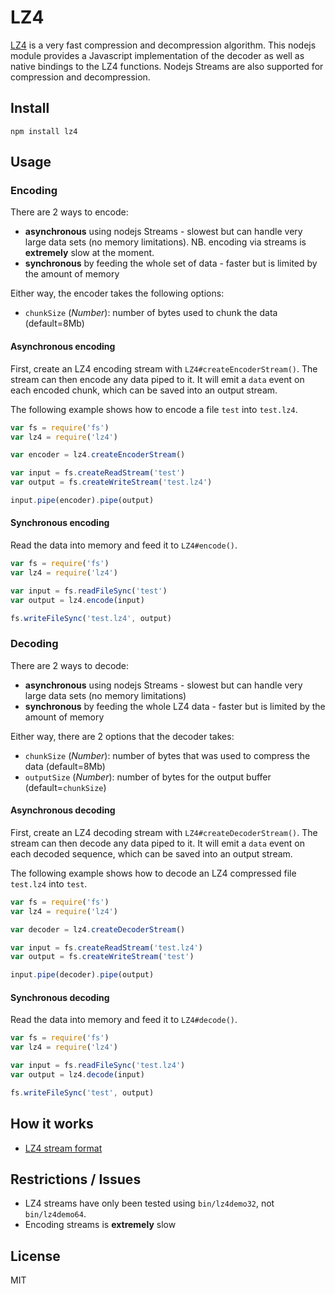 # LZ4

[LZ4](http://fastcompression.blogspot.fr/) is a very fast compression and decompression algorithm. This nodejs module provides a Javascript implementation of the decoder as well as native bindings to the LZ4 functions. Nodejs Streams are also supported for compression and decompression.


## Install

	npm install lz4


## Usage

### Encoding

There are 2 ways to encode:

* __asynchronous__ using nodejs Streams - slowest but can handle very large data sets (no memory limitations). NB. encoding via streams is __extremely__ slow at the moment.
* __synchronous__ by feeding the whole set of data - faster but is limited by the amount of memory

Either way, the encoder takes the following options:

* `chunkSize` (_Number_): number of bytes used to chunk the data (default=8Mb)


#### Asynchronous encoding

First, create an LZ4 encoding stream with `LZ4#createEncoderStream()`.
The stream can then encode any data piped to it. It will emit a `data` event on each encoded chunk, which can be saved into an output stream.

The following example shows how to encode a file `test` into `test.lz4`.


```javascript
var fs = require('fs')
var lz4 = require('lz4')

var encoder = lz4.createEncoderStream()

var input = fs.createReadStream('test')
var output = fs.createWriteStream('test.lz4')

input.pipe(encoder).pipe(output)

```

#### Synchronous encoding

Read the data into memory and feed it to `LZ4#encode()`.

```javascript
var fs = require('fs')
var lz4 = require('lz4')

var input = fs.readFileSync('test')
var output = lz4.encode(input)

fs.writeFileSync('test.lz4', output)

```


### Decoding

There are 2 ways to decode:

* __asynchronous__ using nodejs Streams - slowest but can handle very large data sets (no memory limitations)
* __synchronous__ by feeding the whole LZ4 data - faster but is limited by the amount of memory

Either way, there are 2 options that the decoder takes:

* `chunkSize` (_Number_): number of bytes that was used to compress the data (default=8Mb)
* `outputSize` (_Number_): number of bytes for the output buffer (default=`chunkSize`)


#### Asynchronous decoding

First, create an LZ4 decoding stream with `LZ4#createDecoderStream()`.
The stream can then decode any data piped to it. It will emit a `data` event on each decoded sequence, which can be saved into an output stream.

The following example shows how to decode an LZ4 compressed file `test.lz4` into `test`.


```javascript
var fs = require('fs')
var lz4 = require('lz4')

var decoder = lz4.createDecoderStream()

var input = fs.createReadStream('test.lz4')
var output = fs.createWriteStream('test')

input.pipe(decoder).pipe(output)

```

#### Synchronous decoding

Read the data into memory and feed it to `LZ4#decode()`.

```javascript
var fs = require('fs')
var lz4 = require('lz4')

var input = fs.readFileSync('test.lz4')
var output = lz4.decode(input)

fs.writeFileSync('test', output)

```


## How it works

* [LZ4 stream format](http://fastcompression.blogspot.fr/2011/05/lz4-explained.html)

## Restrictions / Issues

* LZ4 streams have only been tested using `bin/lz4demo32`, not `bin/lz4demo64`.
* Encoding streams is __extremely__ slow

## License

MIT